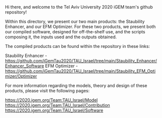 Hi there, and welcome to the Tel Aviv University 2020 iGEM team's github repository!

Within this directory, we present our two main products: the Staubility Enhancer, and our EFM Optimizer.
For these two products, we present both our compiled software, designed for off-the-shelf use, and the scripts composing it, the inputs used and the outputs obtained.

The compiled products can be found within the repository in these links:

Staubility Enhancer - https://github.com/iGemTau2020/TAU_Israel/tree/main/Staubility_Enhancer/Enhancer_Software
EFM Optimizer - https://github.com/iGemTau2020/TAU_Israel/tree/main/Staubility_EFM_Optimizer/Optimizer

For more information regarding the models, theory and design of these products, please visit the following pages:

https://2020.igem.org/Team:TAU_Israel/Model
https://2020.igem.org/Team:TAU_Israel/Contribution
https://2020.igem.org/Team:TAU_Israel/Software
